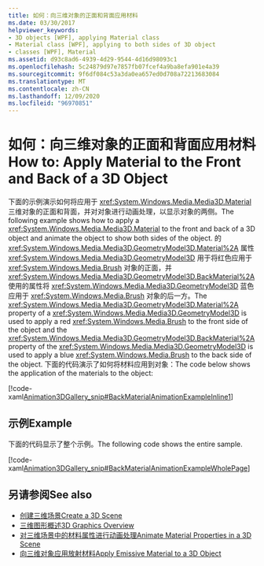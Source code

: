 ```yaml
---
title: 如何：向三维对象的正面和背面应用材料
ms.date: 03/30/2017
helpviewer_keywords:
- 3D objects [WPF], applying Material class
- Material class [WPF], applying to both sides of 3D object
- classes [WPF], Material
ms.assetid: d93c8ad6-4939-4d29-9544-4d16d98093c1
ms.openlocfilehash: 5c24879d97e7857fb07fcef4a9ba8efa901e4a39
ms.sourcegitcommit: 9f6df084c53a3da0ea657ed0d708a72213683084
ms.translationtype: MT
ms.contentlocale: zh-CN
ms.lasthandoff: 12/09/2020
ms.locfileid: "96970851"
---
```

# <a name="how-to-apply-material-to-the-front-and-back-of-a-3d-object"></a><span data-ttu-id="9f9d1-102">如何：向三维对象的正面和背面应用材料</span><span class="sxs-lookup"><span data-stu-id="9f9d1-102">How to: Apply Material to the Front and Back of a 3D Object</span></span>
<span data-ttu-id="9f9d1-103">下面的示例演示如何将应用于 <xref:System.Windows.Media.Media3D.Material> 三维对象的正面和背面，并对对象进行动画处理，以显示对象的两侧。</span><span class="sxs-lookup"><span data-stu-id="9f9d1-103">The following example shows how to apply a <xref:System.Windows.Media.Media3D.Material> to the front and back of a 3D object and animate the object to show both sides of the object.</span></span> <span data-ttu-id="9f9d1-104">的 <xref:System.Windows.Media.Media3D.GeometryModel3D.Material%2A> 属性 <xref:System.Windows.Media.Media3D.GeometryModel3D> 用于将红色应用于 <xref:System.Windows.Media.Brush> 对象的正面，并 <xref:System.Windows.Media.Media3D.GeometryModel3D.BackMaterial%2A> 使用的属性将 <xref:System.Windows.Media.Media3D.GeometryModel3D> 蓝色应用于 <xref:System.Windows.Media.Brush> 对象的后一方。</span><span class="sxs-lookup"><span data-stu-id="9f9d1-104">The <xref:System.Windows.Media.Media3D.GeometryModel3D.Material%2A> property of a <xref:System.Windows.Media.Media3D.GeometryModel3D> is used to apply a red <xref:System.Windows.Media.Brush> to the front side of the object and the <xref:System.Windows.Media.Media3D.GeometryModel3D.BackMaterial%2A> property of the <xref:System.Windows.Media.Media3D.GeometryModel3D> is used to apply a blue <xref:System.Windows.Media.Brush> to the back side of the object.</span></span> <span data-ttu-id="9f9d1-105">下面的代码演示了如何将材料应用到对象：</span><span class="sxs-lookup"><span data-stu-id="9f9d1-105">The code below shows the application of the materials to the object:</span></span>  
  
 [!code-xaml[Animation3DGallery_snip#BackMaterialAnimationExampleInline1](~/samples/snippets/csharp/VS_Snippets_Wpf/Animation3DGallery_snip/CS/BackMaterialAnimationExample.xaml#backmaterialanimationexampleinline1)]  
  
## <a name="example"></a><span data-ttu-id="9f9d1-106">示例</span><span class="sxs-lookup"><span data-stu-id="9f9d1-106">Example</span></span>  
 <span data-ttu-id="9f9d1-107">下面的代码显示了整个示例。</span><span class="sxs-lookup"><span data-stu-id="9f9d1-107">The following code shows the entire sample.</span></span>  
  
 [!code-xaml[Animation3DGallery_snip#BackMaterialAnimationExampleWholePage](~/samples/snippets/csharp/VS_Snippets_Wpf/Animation3DGallery_snip/CS/BackMaterialAnimationExample.xaml#backmaterialanimationexamplewholepage)]  
  
## <a name="see-also"></a><span data-ttu-id="9f9d1-108">另请参阅</span><span class="sxs-lookup"><span data-stu-id="9f9d1-108">See also</span></span>

- [<span data-ttu-id="9f9d1-109">创建三维场景</span><span class="sxs-lookup"><span data-stu-id="9f9d1-109">Create a 3D Scene</span></span>](how-to-create-a-3-d-scene.md)
- [<span data-ttu-id="9f9d1-110">三维图形概述</span><span class="sxs-lookup"><span data-stu-id="9f9d1-110">3D Graphics Overview</span></span>](3-d-graphics-overview.md)
- [<span data-ttu-id="9f9d1-111">对三维场景中的材料属性进行动画处理</span><span class="sxs-lookup"><span data-stu-id="9f9d1-111">Animate Material Properties in a 3D Scene</span></span>](how-to-animate-material-properties-in-a-3-d-scene.md)
- [<span data-ttu-id="9f9d1-112">向三维对象应用放射材料</span><span class="sxs-lookup"><span data-stu-id="9f9d1-112">Apply Emissive Material to a 3D Object</span></span>](how-to-apply-emissive-material-to-a-3-d-object.md)
